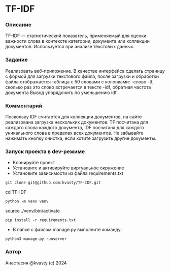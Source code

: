 # TF-IDF
### Описание
TF-IDF — статистический показатель, применяемый для оценки важности слова в контексте категории, документа или коллекции документов. Используется при анализе текстовых данных.
### Задание
Реализовать веб-приложение. В качестве интерфейса сделать страницу с формой для загрузки текстового файла, после загрузки и обработки файла отображается таблица с 50 словами с колонками:
-слово
-tf, сколько раз это слово встречается в тексте
-idf, обратная частота документа
Вывод упорядочить по уменьшению idf.
### Комментарий
Поскольку IDF считается для коллекции документов, на сайте реализована загрузка нескольких документов. TF посчитана для каждого слова каждого документа, IDF посчитана для каждого уникального слова в пределах всех документов. Не забывайте нажимать кнопку очистка, если хотите загрузить другие документы.
### Запуск проекта в dev-режиме
- Клонируйте проект
- Установите и активируйте виртуальное окружение
- Установите зависимости из файла requirements.txt
```
git clone git@github.com:kvasty/TF-IDF.git
```
cd TF-IDF
```
python -m venv venv
```
source ./venv/bin/activate
```
pip install -r requirements.txt
``` 
- В папке с файлом manage.py выполните команду:
```
python3 manage.py runserver
``` 
### Автор
Анастасия @kvasty (c) 2024
